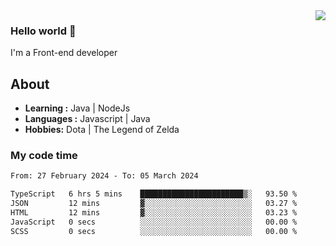 <img align='right' src="https://github-readme-stats.vercel.app/api?username=jumodada&show_icons=true&theme=vue">

### Hello world 👋

I'm a Front-end developer 
    
## About
-  **Learning :** Java | NodeJs
-  **Languages :** Javascript | Java
-  **Hobbies:** Dota | The Legend of Zelda

### My code time

<!--START_SECTION:waka-->

```txt
From: 27 February 2024 - To: 05 March 2024

TypeScript   6 hrs 5 mins    ███████████████████████▒░   93.50 %
JSON         12 mins         ▓░░░░░░░░░░░░░░░░░░░░░░░░   03.27 %
HTML         12 mins         ▓░░░░░░░░░░░░░░░░░░░░░░░░   03.23 %
JavaScript   0 secs          ░░░░░░░░░░░░░░░░░░░░░░░░░   00.00 %
SCSS         0 secs          ░░░░░░░░░░░░░░░░░░░░░░░░░   00.00 %
```

<!--END_SECTION:waka-->
